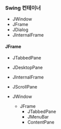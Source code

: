 ### Swing 컨테이너

- JWindow
- JFrame
- JDialog
- JInternalFrame


#### JFrame
- JTabbedPane
- JDesktopPane
- JInternalFrame
- JScrollPane

- JWindow
  - JFrame
    - JTabbedPane
    - JMenuBar
    - ContentPane
   
    
